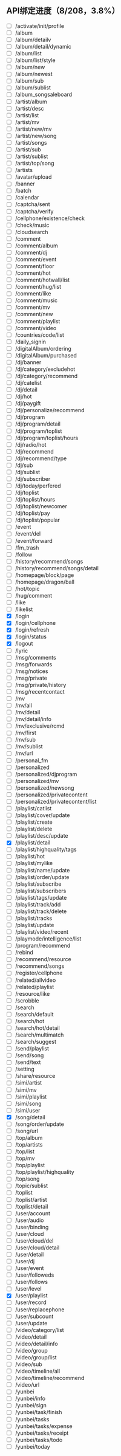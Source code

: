 ## API绑定进度（8/208，3.8%）

- [ ] /activate/init/profile
- [ ] /album
- [ ] /album/detailv
- [ ] /album/detail/dynamic
- [ ] /album/list
- [ ] /album/list/style
- [ ] /album/new
- [ ] /album/newest
- [ ] /album/sub
- [ ] /album/sublist
- [ ] /album_songsaleboard
- [ ] /artist/album
- [ ] /artist/desc
- [ ] /artist/list
- [ ] /artist/mv
- [ ] /artist/new/mv
- [ ] /artist/new/song
- [ ] /artist/songs
- [ ] /artist/sub
- [ ] /artist/sublist
- [ ] /artist/top/song
- [ ] /artists
- [ ] /avatar/upload
- [ ] /banner
- [ ] /batch
- [ ] /calendar
- [ ] /captcha/sent
- [ ] /captcha/verify
- [ ] /cellphone/existence/check
- [ ] /check/music
- [ ] /cloudsearch
- [ ] /comment
- [ ] /comment/album
- [ ] /comment/dj
- [ ] /comment/event
- [ ] /comment/floor
- [ ] /comment/hot
- [ ] /comment/hotwall/list
- [ ] /comment/hug/list
- [ ] /comment/like
- [ ] /comment/music
- [ ] /comment/mv
- [ ] /comment/new
- [ ] /comment/playlist
- [ ] /comment/video
- [ ] /countries/code/list
- [ ] /daily_signin
- [ ] /digitalAlbum/ordering
- [ ] /digitalAlbum/purchased
- [ ] /dj/banner
- [ ] /dj/category/excludehot
- [ ] /dj/category/recommend
- [ ] /dj/catelist
- [ ] /dj/detail
- [ ] /dj/hot
- [ ] /dj/paygift
- [ ] /dj/personalize/recommend
- [ ] /dj/program
- [ ] /dj/program/detail
- [ ] /dj/program/toplist
- [ ] /dj/program/toplist/hours
- [ ] /dj/radio/hot
- [ ] /dj/recommend
- [ ] /dj/recommend/type
- [ ] /dj/sub
- [ ] /dj/sublist
- [ ] /dj/subscriber
- [ ] /dj/today/perfered
- [ ] /dj/toplist
- [ ] /dj/toplist/hours
- [ ] /dj/toplist/newcomer
- [ ] /dj/toplist/pay
- [ ] /dj/toplist/popular
- [ ] /event
- [ ] /event/del
- [ ] /event/forward
- [ ] /fm_trash
- [ ] /follow
- [ ] /history/recommend/songs
- [ ] /history/recommend/songs/detail
- [ ] /homepage/block/page
- [ ] /homepage/dragon/ball
- [ ] /hot/topic
- [ ] /hug/comment
- [ ] /like
- [ ] /likelist
- [x] /login
- [x] /login/cellphone
- [x] /login/refresh
- [x] /login/status
- [x] /logout
- [ ] /lyric
- [ ] /msg/comments
- [ ] /msg/forwards
- [ ] /msg/notices
- [ ] /msg/private
- [ ] /msg/private/history
- [ ] /msg/recentcontact
- [ ] /mv
- [ ] /mv/all
- [ ] /mv/detail
- [ ] /mv/detail/info
- [ ] /mv/exclusive/rcmd
- [ ] /mv/first
- [ ] /mv/sub
- [ ] /mv/sublist
- [ ] /mv/url
- [ ] /personal_fm
- [ ] /personalized
- [ ] /personalized/djprogram
- [ ] /personalized/mv
- [ ] /personalized/newsong
- [ ] /personalized/privatecontent
- [ ] /personalized/privatecontent/list
- [ ] /playlist/catlist
- [ ] /playlist/cover/update
- [ ] /playlist/create
- [ ] /playlist/delete
- [ ] /playlist/desc/update
- [x] /playlist/detail
- [ ] /playlist/highquality/tags
- [ ] /playlist/hot
- [ ] /playlist/mylike
- [ ] /playlist/name/update
- [ ] /playlist/order/update
- [ ] /playlist/subscribe
- [ ] /playlist/subscribers
- [ ] /playlist/tags/update
- [ ] /playlist/track/add
- [ ] /playlist/track/delete
- [ ] /playlist/tracks
- [ ] /playlist/update
- [ ] /playlist/video/recent
- [ ] /playmode/intelligence/list
- [ ] /program/recommend
- [ ] /rebind
- [ ] /recommend/resource
- [ ] /recommend/songs
- [ ] /register/cellphone
- [ ] /related/allvideo
- [ ] /related/playlist
- [ ] /resource/like
- [ ] /scrobble
- [ ] /search
- [ ] /search/default
- [ ] /search/hot
- [ ] /search/hot/detail
- [ ] /search/multimatch
- [ ] /search/suggest
- [ ] /send/playlist
- [ ] /send/song
- [ ] /send/text
- [ ] /setting
- [ ] /share/resource
- [ ] /simi/artist
- [ ] /simi/mv
- [ ] /simi/playlist
- [ ] /simi/song
- [ ] /simi/user
- [x] /song/detail
- [ ] /song/order/update
- [ ] /song/url
- [ ] /top/album
- [ ] /top/artists
- [ ] /top/list
- [ ] /top/mv
- [ ] /top/playlist
- [ ] /top/playlist/highquality
- [ ] /top/song
- [ ] /topic/sublist
- [ ] /toplist
- [ ] /toplist/artist
- [ ] /toplist/detail
- [ ] /user/account
- [ ] /user/audio
- [ ] /user/binding
- [ ] /user/cloud
- [ ] /user/cloud/del
- [ ] /user/cloud/detail
- [ ] /user/detail
- [ ] /user/dj
- [ ] /user/event
- [ ] /user/followeds
- [ ] /user/follows
- [ ] /user/level
- [x] /user/playlist
- [ ] /user/record
- [ ] /user/replacephone
- [ ] /user/subcount
- [ ] /user/update
- [ ] /video/category/list
- [ ] /video/detail
- [ ] /video/detail/info
- [ ] /video/group
- [ ] /video/group/list
- [ ] /video/sub
- [ ] /video/timeline/all
- [ ] /video/timeline/recommend
- [ ] /video/url
- [ ] /yunbei
- [ ] /yunbei/info
- [ ] /yunbei/sign
- [ ] /yunbei/task/finish
- [ ] /yunbei/tasks
- [ ] /yunbei/tasks/expense
- [ ] /yunbei/tasks/receipt
- [ ] /yunbei/tasks/todo
- [ ] /yunbei/today
